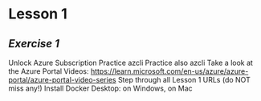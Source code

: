 # Lesson 1
## _Exercise 1_
Unlock Azure Subscription
Practice azcli
Practice also azcli
Take a look at the Azure Portal Videos: https://learn.microsoft.com/en-us/azure/azure-portal/azure-portal-video-series
Step through all Lesson 1 URLs (do NOT miss any!)
Install Docker Desktop: on Windows, on Mac
